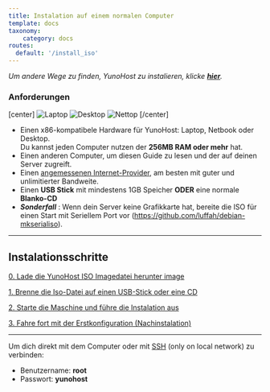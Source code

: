 ```yaml
---
title: Instalation auf einem normalen Computer
template: docs
taxonomy:
    category: docs
routes:
  default: '/install_iso'
---
```


*Um andere Wege zu finden, YunoHost zu instalieren, klicke **[hier](/install)**.*

### Anforderungen

[center]
![Laptop](image://laptop.png?resize=200,200&class=inline)
![Desktop](image://desktop.jpg?resize=200,200&class=inline)
![Nettop](image://nettop.jpg?resize=200,200&class=inline)
[/center]

* Einen x86-kompatibele Hardware für YunoHost: Laptop, Netbook oder Desktop.    
Du kannst jeden Computer nutzen der **256MB RAM oder mehr** hat.
* Einen anderen Computer, um diesen Guide zu lesen und der auf deinen Server zugreift.
* Einen [angemessenen Internet-Provider](/isp), am besten mit guter und unlimitierter Bandweite.
* Einen **USB Stick** mit mindestens 1GB Speicher **ODER** eine normale **Blanko-CD**
* ***Sonderfall*** : Wenn dein Server keine Grafikkarte hat, bereite die ISO für einen Start mit Seriellem Port vor (https://github.com/luffah/debian-mkserialiso).

---

## Instalationsschritte

[0. Lade die YunoHost ISO Imagedatei herunter image](/images?classes=btn,btn-lg,btn-primary)

[1. Brenne die Iso-Datei auf einen USB-Stick oder eine CD](/burn_or_copy_iso?classes=btn,btn-lg,btn-primary)

[2. Starte die Maschine und führe die Instalation aus](/boot_and_graphical_install?classes=btn,btn-lg,btn-primary)

[3. Fahre fort mit der Erstkonfiguration (Nachinstalation)](/postinstall?classes=btn,btn-lg,btn-primary)

---

Um dich direkt mit dem Computer oder mit [SSH](/ssh) (only on local network) zu verbinden:
* Benutzername: **root**
* Passwort: **yunohost**
